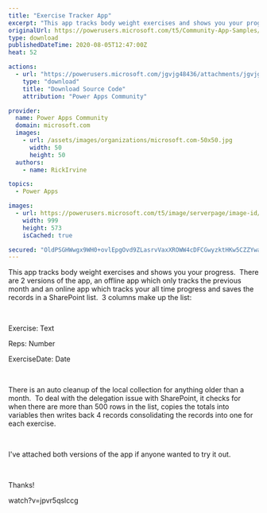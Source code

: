 ```yaml
---
title: "Exercise Tracker App"
excerpt: "This app tracks body weight exercises and shows you your progress. There are 2 versions of the app, an offline app which only tracks the previous"
originalUrl: https://powerusers.microsoft.com/t5/Community-App-Samples/Exercise-Tracker-App/td-p/649156
type: download
publishedDateTime: 2020-08-05T12:47:00Z
heat: 52

actions:
  - url: "https://powerusers.microsoft.com/jgvjg48436/attachments/jgvjg48436/AppFeedbackGallery/591/1/Exercise%20Tracker_offline.msapp"
    type: "download"
    title: "Download Source Code"
    attribution: "Power Apps Community"

provider:
  name: Power Apps Community
  domain: microsoft.com
  images:
    - url: /assets/images/organizations/microsoft.com-50x50.jpg
      width: 50
      height: 50
  authors:
    - name: RickIrvine

topics:
  - Power Apps

images:
  - url: https://powerusers.microsoft.com/t5/image/serverpage/image-id/167294i3371C55843CE705A/image-size/large?v=1.0&px=999
    width: 999
    height: 573
    isCached: true

secured: "OldPSGHWwgx9WH0+ovlEpgOvd9ZLasrvVaxXROWW4cDFCGwyzktHKw5CZZYwau0gjjvF5M+AiH60IdS4D+Rw4Ow12XQAttyEZnLUI22D/4OySlm3aUTwc+8EuxqETtYEaryPDgMKDl8ZOKsbcshymW9q3NBpPJXcDa8yPQshnTsCUmq9/cTQGJkCvqzxYLRp7W0D9rDixHTi1694sGHt6yTPvrSwEGhz/hZ59Xtjhjf4dBlG49H+2zAdgB2Do/LZClpedgwnsPo9QIfjARW0bPNQrP8gxfsaTvH+q8cop08n9/ZyPSaPtIaMR/x4+20Q3wNJXtkrx3RkCnMrEoMEDc9tVKrZRvEGkRiI/4dXRPteIbKQx4BIcvXUy1SAQTDy+EerAv4LCJOGPpLuywDwsg==;scYIO7/L2ix0TBL6OZcqKA=="
---
```

<p>This app tracks body weight exercises and shows you your progress.&nbsp; There are 2 versions of the app, an offline app which only tracks the previous month and an online app which tracks your all time progress and saves the records in a SharePoint list.&nbsp;&nbsp;3 columns make up the list:</p><p>&nbsp;</p><p>Exercise: Text</p><p>Reps: Number</p><p>ExerciseDate: Date</p><p>&nbsp;</p><p>There is an auto cleanup of the local collection for anything older than a month.&nbsp; To deal with the delegation issue with SharePoint, it checks for when there are more than 500 rows in the list, copies the totals into variables then writes back 4 records consolidating the records into one for each exercise.&nbsp;</p><p>&nbsp;</p><p>I've attached both versions of the app if anyone wanted to try it out.</p><p>&nbsp;</p><p>Thanks!</p><p><span class="videoUrl hidden">watch?v=jpvr5qslccg</span></p>

